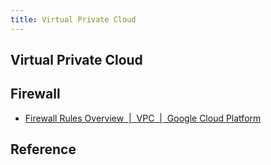 ```yaml
---
title: Virtual Private Cloud
---
```


## Virtual Private Cloud


## Firewall
* [Firewall Rules Overview  |  VPC  |  Google Cloud Platform](https://cloud.google.com/vpc/docs/firewalls)


## Reference
